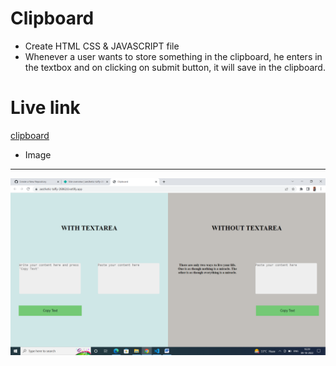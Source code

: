 # Clipboard

- Create HTML CSS & JAVASCRIPT file
- Whenever a user wants to store something in the clipboard, he enters in the textbox and on clicking on submit button, it will save in the clipboard.

# Live link

[clipboard]("https://aesthetic-taffy-26862d.netlify.app/")

- Image

---

![clipboard](<./img/Screenshot%20(56).png>)
